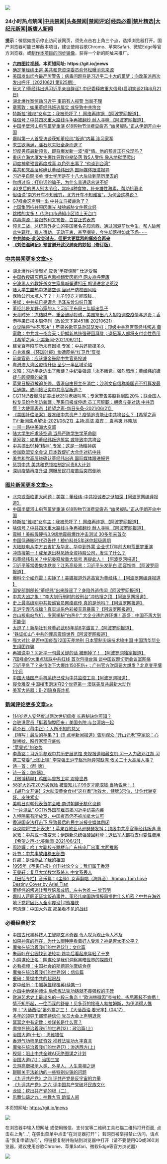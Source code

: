 ![](https://raw.githubusercontent.com/fqnews/bnews/master/64photo/fqnews-qr.jpg)

<div id="tt">
<h3>24小时热点禁闻|<a href="#%E4%B8%AD%E5%85%B1%E7%A6%81%E9%97%BB%E6%9B%B4%E5%A4%9A%E6%96%87%E7%AB%A0">中共禁闻</a>|<a href="#%E5%9B%BE%E7%89%87%E6%96%B0%E9%97%BB%E6%9B%B4%E5%A4%9A%E6%96%87%E7%AB%A0">头条禁闻</a>|<a href="#%E6%96%B0%E9%97%BB%E8%AF%84%E8%AE%BA%E6%9B%B4%E5%A4%9A%E6%96%87%E7%AB%A0">禁闻评论|<a href="#%E5%BF%85%E7%9C%8B%E7%BB%8F%E5%85%B8%E5%A5%BD%E6%96%87">经典必看|<a href="/video.md#%E7%A6%81%E7%89%87%E7%B2%BE%E9%80%89">禁片精选</a>|<a href="https://github.com/fqnews/djy/blob/master/gb/nf1351518.md#1">大纪元新闻</a>|<a href="https://github.com/fqnews/ntdtv/blob/master/gb/prog204.md#1">新唐人新闻</a></h3>
<div><b>提示：</b>微信如提示停止访问该网页，须先点击右上角三个点，选择浏览器打开。国产浏览器可能已屏蔽本项目，建议使用谷歌Chrome、苹果Safari、微软Edge等官方浏览器。或<a href="https://github.com/fqnews/bnews/blob/master/%E5%88%B6%E4%BD%9Cgit%E7%A6%81%E9%97%BB%E9%95%9C%E5%83%8F.md">制作本项目的同步镜像</a>，获得一个新的网址来推广。</div>
<ul>
<li><b><a href="http://d1.bdrive.tk/64.mp4" target="_blank">六四图片视频</a>，本页短网址: https://git.io/jnews</b></li>
<li><a href="/cbnews/20210621/1571373.md">确定董经纬出逃 美共和党资深委员俞怀松曝消息来源</a></li>
<li><a href="/bannedvideo/20210621/1571257.md">美国发出迄今最严厉警告；病毒问题将是习近平二十大的噩梦；向改革派再次发出呼吁（20210621 第625期）</a></li>
<li><a href="/bannedvideo/20210621/1571355.md">玩大了!董经纬出逃习近平亲自辟谣? 中纪委释放重大信号(启明笑谈21年6月21日)</a></li>
<li><a href="/cbnews/20210621/1571240.md">湖北爆炸案惊动习近平 事前有人报警 当局不理</a></li>
<li><a href="/cbnews/20210622/1571606.md">章家敦：如果董经纬叛逃属实 或导致中共垮台</a></li>
<li><a href="/topimagenews/20210621/1571238.md">特斯拉“维权”女车主：我被恐吓了！ 网络再炸锅 【阿波罗网报道】</a></li>
<li><a href="/topimagenews/20210621/1571162.md">啥信号？中共四次重大路线斗争再被翻炒 耐人寻味 【阿波罗网报道】</a></li>
<li><a href="/topimagenews/20210621/1571349.md">中国半壁河山电荒噩梦重演 618购物节消费显疲态 “幽灵舰队”正从伊朗开向中国</a></li>
<li><a href="/comments/20210621/1571160.md">爆料第一人首受访谈获知董经纬“叛逃”内幕 涉习家军</a></li>
<li><a href="/cnnews/20210622/1571589.md">求生欲满满，潘石屹夫妇全身而退了</a></li>
<li><a href="/comments/20210621/1571364.md">印度男孩最新预言，即将爆发新一波*疫*情。他的预言正在兑现吗？</a></li>
<li><a href="/cbnews/20210621/1571213.md">重庆立海大厦发生爆炸导致电梯坠落 致5人受伤 像从地狱里爬出</a></li>
<li><a href="/worldnews/20210621/1571204.md">印度神童预言再度成真 以色列出事了 “也谈到台湾”</a></li>
<li><a href="/cbnews/20210622/1571603.md">美共和党高层称确认董经纬出逃 国际媒体跟进报导</a></li>
<li><a href="/cnnews/20210621/1571158.md">习近平自晾书单 博士学历是在十八大后放到简历里去的</a></li>
<li><a href="/lifebaike/20210621/1571322.md">你想过吗：打电话的骗子，为什么普通话总说不好</a></li>
<li><a href="/health/20210621/1571246.md">40岁后的男人别太节俭，常吃4种食物，补充雄性激素，帮助抗衰老</a></li>
<li><a href="/funmedia/20210622/1571647.md">俗语说“南方开车不知谁穷，北方开车不知谁富”，为何会这样说？</a></li>
<li><a href="/cnnews/20210622/1571590.md">G7峰会这声明一出 中共立马被逼急了？</a></li>
<li><a href="/cbnews/20210621/1571374.md">七国集团抗共原因曝光 战狼威胁文件惹众怒</a></li>
<li><a href="/cbnews/20210622/1571600.md">跳楼的太多！ 传海口市通知小区锁上天台门</a></li>
<li><a href="/cnnews/20210622/1571634.md">病毒溯源：紧跟苏利文警告，白宫正式表态</a></li>
<li><a href="/comments/20210621/1571304.md">预言二战、总统意外身亡的美国著名先知凯西，通过回溯前世今生，帮人破解此生羁绊。看人遭劫，无动于衷，甚至嘲笑，今生却落得如此下场⋯⋯</a></li>
<li><b><a href="/comments/20200211/1275071.md" target="_blank">中共肺炎-此波会过去，但更大更猛烈的瘟疫会再来</a></b></li>
<li><b><a href="/comments/20200207/1272816.md" target="_blank">《刘伯温碑记》预言避开武汉肺炎的妙招（修订版）</a></b></li>
</ul>
</div>

<div class="catlist">
<h3><a href="/cbnews/" target="_blank">中共禁闻</a><span><a href="/cbnews/" target="_blank" rel="nofollow">更多文章>></a></span></h3>
<ul>
<li><a href="/cbnews/20210622/1571884.md" target="_blank">湖北爆炸内情曝光 应勇“半夜惊醒” 仕途受瞩</a></li>
<li><a href="/cbnews/20210622/1571874.md" target="_blank">中国教授研究用马克思推翻爱因斯坦 网友直呼荒唐</a></li>
<li><a href="/cbnews/20210622/1571872.md" target="_blank">宁波黑人外教奸杀女生家属喊冤遭打压 胡锡进言论惹议</a></li>
<li><a href="/cbnews/20210622/1571860.md" target="_blank">陆大学生酷热中求装空调 当局严防校园风险</a></li>
<li><a href="/cbnews/20210622/1571855.md" target="_blank">保险公司太坑人了？！儿子99岁才能取钱…</a></li>
<li><a href="/cbnews/20210622/1571831.md" target="_blank">美媒：中共抗日是谎言 毛泽东曾勾结日军</a></li>
<li><a href="/cbnews/20210622/1571830.md" target="_blank">董经纬是某野心家的人？习近平布局三年疑出乱子</a></li>
<li><a href="/cbnews/20210622/1571829.md" target="_blank">天亮时分：冻结财产，重金鼓励投诚，美国祭出八大狠招调查疫情与追责；香港苹果日报本周停刊（政论天下第451集 20210621）</a></li>
<li><a href="/comments/20210622/1571820.md" target="_blank">众议院将“生死表决”！苹果谷歌亚马逊瑟瑟发抖；顶级中共高官董经纬叛逃  章家敦：中共或一夜变天；伊朗新总统强硬回拜登；退伍军人部将支付变性费用【希望之声-北美新闻-2021/06/21】</a></li>
<li><a href="/cbnews/20210622/1571799.md" target="_blank">建党百年陷前所未有困境 专家：中共还能撑多久</a></li>
<li><a href="/cbnews/20210622/1571761.md" target="_blank">自身难保 《环球时报》惨遭网络“红卫兵”反噬</a></li>
<li><a href="/cbnews/20210622/1571720.md" target="_blank">前美官员：应该重金鼓励中共官员投诚</a></li>
<li><a href="/cbnews/20210622/1571719.md" target="_blank">粤港澳大湾区疫情升级 至少一半区域沦陷</a></li>
<li><a href="/cbnews/20210622/1571717.md" target="_blank">文昭：习近平身边出了叛徒？中纪委强调「永不叛党」强烈暗示；董经纬的嫌疑与顾顺章的故事</a></li>
<li><a href="/comments/20210622/1571714.md" target="_blank">苹果日报恐被迫关停，香港自由民主在消亡；沙利文自信称美国还不打算发最后通牒，或间接证实中共高官叛逃？</a></li>
<li><a href="/comments/20210622/1571686.md" target="_blank">CGTN记者爆习访美出状况引老板叫骂；专家警告美股将崩跌20%；联合国人权专员盼今年访新疆；苹果日报或停运 员工可辞职；朝愿与美对话 中共恐慌？大使罕表态【希望之声-每日头条-2021/06/21】</a></li>
<li><a href="/comments/20210622/1571685.md" target="_blank">《美国补偿法案》要冻结中共资产？疫情追责能让中共垮台么？【希望之声TV-新闻焦点解读-2021/06/21】主持:高洁  嘉宾： 袁弓夷  林晓旭</a></li>
<li><a href="/cbnews/20210622/1571678.md" target="_blank">一带一路中美洲大变调</a></li>
<li><a href="/cbnews/20210622/1571658.md" target="_blank">陆大学生吁求装空调 当局严防学生学革命剧</a></li>
<li><a href="/cbnews/20210622/1571606.md" target="_blank">章家敦：如果董经纬叛逃属实 或导致中共垮台</a></li>
<li><a href="/cbnews/20210622/1571605.md" target="_blank">中共搞出91种“精神” 专家：这是一场精神病</a></li>
<li><a href="/cbnews/20210622/1571604.md" target="_blank">参加欧盟安全会议 日本敦促扩大合作对抗中共</a></li>
<li><a href="/cbnews/20210622/1571603.md" target="_blank">美共和党高层称确认董经纬出逃 国际媒体跟进报导</a></li>
<li><a href="/cbnews/20210622/1571602.md" target="_blank">惩罚中共 美共和党领袖制定问责8大计划</a></li>
<li><a href="/cbnews/20210622/1571601.md" target="_blank">深圳疫情再度升温 网曝居民打疫苗后突然倒地</a></li>

</ul>
</div>
<div class="catlist">
<h3><a href="/topimagenews/" target="_blank">图片新闻</a><span><a href="/topimagenews/" target="_blank" rel="nofollow">更多文章>></a></span></h3>
<ul>
<li><a href="/topimagenews/20210622/1571863.md" target="_blank">北京或面临更大问题！美媒：董经纬-中共投诚者之谜加深【阿波罗网编译报道】</a></li>
<li><a href="/topimagenews/20210621/1571349.md" target="_blank">中国半壁河山电荒噩梦重演 618购物节消费显疲态 “幽灵舰队”正从伊朗开向中国</a></li>
<li><a href="/topimagenews/20210621/1571238.md" target="_blank">特斯拉“维权”女车主：我被恐吓了！ 网络再炸锅 【阿波罗网报道】</a></li>
<li><a href="/topimagenews/20210621/1571162.md" target="_blank">啥信号？中共四次重大路线斗争再被翻炒 耐人寻味 【阿波罗网报道】</a></li>
<li><a href="/topimagenews/20210621/1571069.md" target="_blank">震撼！美航母硬抗3.9级地震般爆炸冲击测试 30多年来首次</a></li>
<li><a href="/topimagenews/20210621/1570856.md" target="_blank">中国低通胀时代恐告终！粮价料处5年迷你超级周期</a></li>
<li><a href="/topimagenews/20210620/1570841.md" target="_blank">大陆缺电从南方五省扩及华北、华中到外蒙 企业忧17年前大电荒噩梦重演</a></li>
<li><a href="/topimagenews/20210620/1570595.md" target="_blank">冲热搜第一！成龙退出林凤娇全资持股公司，发生了什么？</a></li>
<li><a href="/topimagenews/20210620/1570532.md" target="_blank">和董经纬有关？中纪委释放重大信号 再提此人！【阿波罗网报道】</a></li>
<li><a href="/topimagenews/20210619/1570003.md" target="_blank">习近平等常委集体默哀？江系高级黑：习近平头发花白 面容憔悴 【阿波罗网报道】</a></li>
<li><a href="/topimagenews/20210619/1569734.md" target="_blank">爆料个个如炸雷！实锤了！美媒报道外逃高官为董经纬！【阿波罗网编译报道 】</a></li>
<li><a href="/topimagenews/20210618/1569604.md" target="_blank">国安部副部长“董经纬”出来辟谣了？身陷外逃传闻【阿波罗网报道】</a></li>
<li><a href="/topimagenews/20210618/1569201.md" target="_blank">中共大凶之象！“李大钊行刑时的绞刑台”冲热搜之顶 【阿波罗网报道】</a></li>
<li><a href="/topimagenews/20210617/1568586.md" target="_blank">史上最高级别中共投诚官员网络疯传 真的是他吗？【阿波罗网报道】</a></li>
<li><a href="/topimagenews/20210617/1568585.md" target="_blank">王沪宁弄巧成拙？真实派系色彩被无意暴露？【阿波罗网报道】</a></li>
<li><a href="/topimagenews/20210616/1567991.md" target="_blank">台山核电站危机，专家揭秘“白热化” 大企业违约连环爆！高盛：中国不再大到不能倒</a></li>
<li><a href="/topimagenews/20210616/1567809.md" target="_blank">太逗了！新华社刊登董必武65年前8字谶言？【阿波罗网报道】</a></li>
<li><a href="/topimagenews/20210616/1567674.md" target="_blank">“铁证如山”-中共的罪恶震惊世界【阿波罗网报道】</a></li>
<li><a href="/topimagenews/20210615/1567286.md" target="_blank">强大对比 是否中国疫苗?2国天差地别 日本管制尖端技术输中国 中国清华毕业生组团诈骗</a></li>
<li><a href="/topimagenews/20210615/1567099.md" target="_blank">再被说中？习近平一句最关键的话 被删掉了！ 【阿波罗网独家报道】</a></li>
<li><a href="/topimagenews/20210614/1566582.md" target="_blank">7国峰会9大重点猛踩中共红线 首次包括台海 谈中国议题切断会议室网络</a></li>
<li><a href="/topimagenews/20210614/1566288.md" target="_blank">习近平急了？亲信治下大爆炸150死伤+；广州官方吹风要大爆发？北京变平壤1个月</a></li>
<li><a href="/topimagenews/20210614/1566204.md" target="_blank">中国大陆国产手机系统已成为中共监控工具【阿波罗网报道】</a></li>
<li><a href="/topimagenews/20210614/1566191.md" target="_blank">寝食难安 中国楼市泡沫夺2个世界第一 澳联美反共最新大动作</a></li>
<li><a href="/topimagenews/20210613/1565974.md" target="_blank">美军大杀器：B-21隐身轰炸机</a></li>

</ul>
</div>
<div class="catlist">
<h3><a href="/comments/" target="_blank">新闻评论</a><span><a href="/comments/" target="_blank" rel="nofollow">更多文章>></a></span></h3>
<ul>
<li><a href="/comments/20210622/1571882.md" target="_blank">114岁老人安然度过两次世纪瘟疫 长寿秘诀你可知？</a></li>
<li><a href="/comments/20210622/1571870.md" target="_blank">台驻港官员「挺着胸膛回来」美国务院:与台湾站一起</a></li>
<li><a href="/comments/20210622/1571869.md" target="_blank">蒋介石（蒋中正）：人所不知的慈父</a></li>
<li><a href="/comments/20210622/1571865.md" target="_blank">【特写｜最后的苹果？】《9 点半新闻报道》告别观众 “开山元老”李家聪：心酸唏嘘，盼行家坚守底线</a></li>
<li><a href="/comments/20210622/1571864.md" target="_blank">“苹果式”的姿势</a></li>
<li><a href="/comments/20210622/1571861.md" target="_blank">李燕铭：习近平参观中共历史展览馆 央视报道暗藏玄机 习一人力敌邓江胡 习携三常委“上图上镜” 李克强王沪宁赵乐际异常缺席 攸关二十大高层人事？</a></li>
<li><a href="/comments/20210622/1571838.md" target="_blank">诗一首：《醉 魂》</a></li>
<li><a href="/comments/20210622/1571837.md" target="_blank">诗一首：《四端》</a></li>
<li><a href="/comments/20210622/1571836.md" target="_blank">【微博精粹】鸡国叫兽放卫星 震傻世界</a></li>
<li><a href="/comments/20210622/1571835.md" target="_blank">58岁大妈花20万买保险 被告知儿子99岁才能取钱 当场昏厥！！</a></li>
<li><a href="/comments/20210622/1571834.md" target="_blank">【胡乃文开讲】2大祛湿黄金食材“这样煮”功效大，健脾3穴位，让你代谢变好、皮肤紧实</a></li>
<li><a href="/comments/20210622/1571825.md" target="_blank">美韩日对朝代表首尔会晤 商讨朝鲜无核化议题</a></li>
<li><a href="/comments/20210622/1571824.md" target="_blank">“一片混乱” CGTN外国前雇员揭习近平访美内幕</a></li>
<li><a href="/comments/20210622/1571823.md" target="_blank">入境隔离有所放宽，中国疫苗仍不被加拿大认可</a></li>
<li><a href="/comments/20210622/1571822.md" target="_blank">香港国安法打击下 导致最后的民主派报业媒体倒闭</a></li>
<li><a href="/comments/20210622/1571820.md" target="_blank">众议院将“生死表决”！苹果谷歌亚马逊瑟瑟发抖；顶级中共高官董经纬叛逃  章家敦：中共或一夜变天；伊朗新总统强硬回拜登；退伍军人部将支付变性费用【希望之声-北美新闻-2021/06/21】</a></li>
<li><a href="/comments/20210622/1571808.md" target="_blank">周晓辉：哈工大副校长跳楼与广东核电厂出事 大胆推断</a></li>
<li><a href="/comments/20210622/1571807.md" target="_blank">叶书：中共事故维稳五部曲</a></li>
<li><a href="/comments/20210622/1571806.md" target="_blank">许那：是谁祸乱了我的祖国</a></li>
<li><a href="/comments/20210622/1571805.md" target="_blank">1995年《苹果日报》创刊社论全文：我们属于香港</a></li>
<li><a href="/comments/20210622/1571804.md" target="_blank">王昊轩：复旦大学数学系杀人 中文系丢人</a></li>
<li><a href="/comments/20210622/1571775.md" target="_blank">【田恬专栏】音乐篇：《尘缘》女声翻唱（海豚音） Roman Tam Love Destiny Cover by Ariel Tian</a></li>
<li><a href="/comments/20210622/1571082.md" target="_blank">董经纬的叛逃让拜登恼羞成怒、左右为难 — 曾节明</a></li>
<li><a href="/comments/20210622/1571765.md" target="_blank">爆料人蒋罔正证实叛逃事件，董经纬向国防情报局提供什么机密？中共在海外地下党将因此人全军覆没│#熊猫侠</a></li>
<li><a href="/comments/20210622/1571764.md" target="_blank">何清涟：中国大外宣 那条看不见的战线</a></li>

</ul>
</div>

<div class="catlist">
<h3>必看经典好文</h3>
<ul>
<li><a href="/comments/20210223/1492497.md" target="_blank">中国古代黑科技人工智能玄术奇器 令人叹为观止今人不及</a></li>
<li><a href="/comments/20200623/1346844.md" target="_blank">如果神真的存在，为什么眼睁睁看着好人受难？神是否太不公平？</a></li>
<li><a href="/comments/20180802/980476.md" target="_blank">魔鬼在统治着我们的世界(21)：文化篇</a></li>
<li><a href="/comments/20210216/1488271.md" target="_blank">朱丽叶在公园找到法轮功 炼功后看起来年轻了十岁</a></li>
<li><a href="/comments/20201031/1423298.md" target="_blank">为阴谋论正名：阴谋论是我们洞察黑暗世界的探照灯</a></li>
<li><a href="/comments/20200806/1375443.md" target="_blank">必看视频：中国社会的斯德哥尔摩综合症</a></li>
<li><a href="/topimagenews/20180529/949649.md" target="_blank">魔鬼在统治着我们的世界(9)：信仰篇</a></li>
<li><a href="/comments/20200717/1362287.md" target="_blank">重磅：警惕中共的超限战</a></li>
<li><a href="/tculture/20161028/606931.md" target="_blank">定中经历：巾帼英雄穆桂英(续集一)</a></li>
<li><a href="/comments/20200926/1403542.md" target="_blank">六四中他保护师生 后修炼法轮功铸就不畏强权的丰碑</a></li>
<li><a href="/bannedvideo/20210418/1528557.md" target="_blank">欧洲艺术史上最出名的一段三角恋！“欧洲林徽因”克拉拉，拣尽寒枝不肯栖！情不知所起，一往而深的舒曼！贝多芬的接班人勃拉姆斯，为伊消得人憔悴！“大话西油”番外篇之三！【大话西油 姜光宇】(04.17）</a></li>
<li><a href="/comments/20210307/1500218.md" target="_blank">多年的领导干部坚持信仰 党员大会上声明退党</a></li>
<li><a href="/tculture/20200812/1378929.md" target="_blank">冥冥之中有定数：参谋长是什么官？</a></li>
<li><a href="/topimagenews/20180601/951286.md" target="_blank">魔鬼在统治着我们的世界(12)：政治篇(上)</a></li>
<li><a href="/comments/20201110/1428674.md" target="_blank">治国大道(十七)：思维错位</a></li>
<li><a href="/comments/20200517/1330064.md" target="_blank">香港气功师见证奇效 推荐法轮功九字真言</a></li>
<li><a href="/topimagenews/20180527/948369.md" target="_blank">魔鬼在统治着我们的世界(7)：渗透西方(上)</a></li>
<li><a href="/comments/20201221/1451945.md" target="_blank">视频：阻止中共全球AI灭绝图谋之计划</a></li>
<li><a href="/cbnews/20180312/913459.md" target="_blank">治国大道(六)：治国三宝</a></li>
<li><a href="/comments/20200919/82684.md" target="_blank">云游高僧揭示人类、外星人、人生真相之谜</a></li>
<li><a href="/comments/20190417/1114875.md" target="_blank">聊聊关于法轮功的一些特别尖锐的问题</a></li>
<li><a href="/bookonline/20131116/201053.md" target="_blank">《九评共产党》之四 评共产党是反宇宙的力量</a></li>
<li><a href="/bookonline/20131116/201050.md" target="_blank">《九评共产党》之六 评中国共产党破坏民族文化</a></li>
<li><a href="/comments/20200928/1404653.md" target="_blank">龙延：挖出共产党的根（二）</a></li>
<li><a href="/tculture/20170718/793528.md" target="_blank">乐舞仙踪之九：神舞九穹 韵留人间</a></li>

</ul>
</div>

本页短网址: https://git.io/jnews

![](https://raw.githubusercontent.com/fqnews/bnews/master/64photo/fqnews-qr.jpg)

在浏览器中输入短网址 或使用微信、支付宝等二维码工具扫描二维码打开页面, 点击右上角"...", 在弹出菜单中点击“在浏览器打开”； 若网页被举报禁止访问，请点击“恢复申请访问”，将链接复制并粘贴到浏览器中打开（请不要使用QQ或360浏览器，建议使用谷歌Chrome、苹果Safari、微软Edge等官方浏览器）

![](https://raw.githubusercontent.com/fqnews/bnews/master/64photo/wx.jpg)
